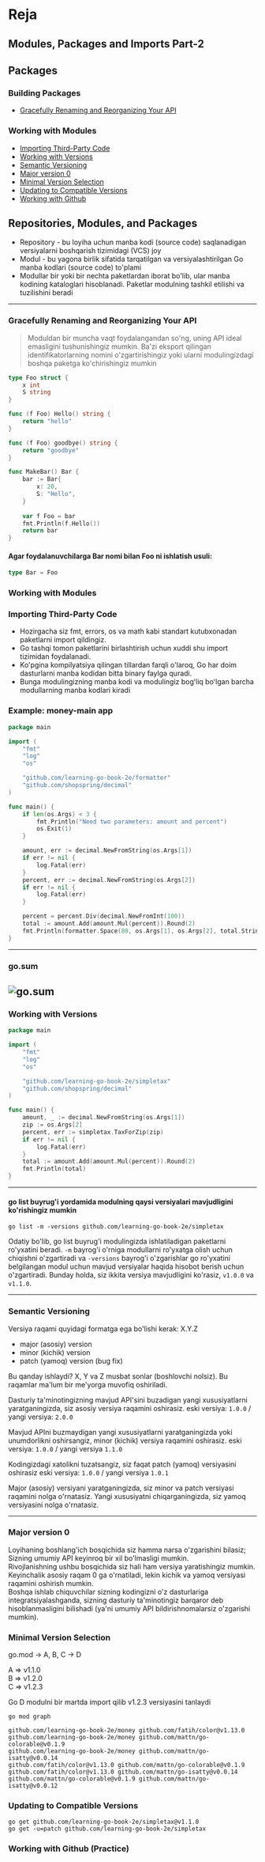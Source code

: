 # Reja
## Modules, Packages and Imports Part-2


## Packages
### Building Packages
* [Gracefully Renaming and Reorganizing Your API](#gracefully-renaming-and-reorganizing-your-api)

### Working with Modules
* [Importing Third-Party Code](#importing-third-party-code)
* [Working with Versions](#working-with-versions)
* [Semantic Versioning](#semantic-versioning)
* [Major version 0](#major-version-0)
* [Minimal Version Selection](#minimal-version-selection)
* [Updating to Compatible Versions](#updating-to-compatible-versions)
* [Working with Github](#working-with-github-practice)


## Repositories, Modules, and Packages
- Repository - bu loyiha uchun manba kodi (source code) saqlanadigan versiyalarni boshqarish tizimidagi (VCS) joy 
- Modul - bu yagona birlik sifatida tarqatilgan va versiyalashtirilgan Go manba kodlari (source code) to'plami
- Modullar bir yoki bir nechta paketlardan iborat bo'lib, ular manba kodining kataloglari hisoblanadi. Paketlar modulning tashkil etilishi va tuzilishini beradi

---
### Gracefully Renaming and Reorganizing Your API
> Moduldan bir muncha vaqt foydalangandan so'ng, uning API ideal emasligini tushunishingiz mumkin. 
> Ba'zi eksport qilingan identifikatorlarning nomini o'zgartirishingiz yoki ularni modulingizdagi boshqa paketga ko'chirishingiz mumkin

```Go
type Foo struct { 
	x int
	S string 
}

func (f Foo) Hello() string { 
	return "hello"
}

func (f Foo) goodbye() string { 
	return "goodbye"
}

func MakeBar() Bar { 
	bar := Bar{
		x: 20,
		S: "Hello", 
	}
	
    var f Foo = bar 
	fmt.Println(f.Hello()) 
	return bar
}

```

#### Agar foydalanuvchilarga Bar nomi bilan Foo ni ishlatish usuli: 
```Go
type Bar = Foo
```


### Working with Modules
### Importing Third-Party Code
* Hozirgacha siz fmt, errors, os va math kabi standart kutubxonadan paketlarni import qildingiz. 
* Go tashqi tomon paketlarini birlashtirish uchun xuddi shu import tizimidan foydalanadi. 
* Ko'pgina kompilyatsiya qilingan tillardan farqli o'laroq, Go har doim dasturlarni manba kodidan bitta binary faylga quradi. 
* Bunga modulingizning manba kodi va modulingiz bogʻliq boʻlgan barcha modullarning manba kodlari kiradi

### Example: money-main app
```Go
package main

import (
	"fmt"
	"log"
	"os"

	"github.com/learning-go-book-2e/formatter"
	"github.com/shopspring/decimal"
)

func main() {
	if len(os.Args) < 3 {
		fmt.Println("Need two parameters: amount and percent")
		os.Exit(1)
	}

	amount, err := decimal.NewFromString(os.Args[1])
	if err != nil {
		log.Fatal(err)
	}
	percent, err := decimal.NewFromString(os.Args[2])
	if err != nil {
		log.Fatal(err)
	}

	percent = percent.Div(decimal.NewFromInt(100))
	total := amount.Add(amount.Mul(percent)).Round(2)
	fmt.Println(formatter.Space(80, os.Args[1], os.Args[2], total.StringFixed(2)))
}
```

---
### go.sum
![go.sum](image.png)
---

### Working with Versions
```Go
package main

import (
	"fmt"
	"log"
	"os"

	"github.com/learning-go-book-2e/simpletax"
	"github.com/shopspring/decimal"
)

func main() {
	amount, _ := decimal.NewFromString(os.Args[1])
	zip := os.Args[2]
	percent, err := simpletax.TaxForZip(zip)
	if err != nil {
		log.Fatal(err)
	}
	total := amount.Add(amount.Mul(percent)).Round(2)
	fmt.Println(total)
}
```

---
#### go list buyrug'i yordamida modulning qaysi versiyalari mavjudligini ko'rishingiz mumkin
```shell
go list -m -versions github.com/learning-go-book-2e/simpletax
```
Odatiy bo'lib, go list buyrug'i modulingizda ishlatiladigan paketlarni ro'yxatini beradi. 
`-m` bayrog'i o'rniga modullarni ro'yxatga olish uchun chiqishni o'zgartiradi va `-versions` bayrog'i o'zgarishlar go ro'yxatini belgilangan modul uchun mavjud versiyalar haqida hisobot berish uchun o'zgartiradi. 
Bunday holda, siz ikkita versiya mavjudligini ko'rasiz, `v1.0.0` va `v1.1.0`.

---
### Semantic Versioning
Versiya raqami quyidagi formatga ega bo'lishi kerak: X.Y.Z

* major (asosiy) version
* minor (kichik) version
* patch (yamoq) version (bug fix)

Bu qanday ishlaydi? X, Y va Z musbat sonlar (boshlovchi nolsiz). 
Bu raqamlar ma'lum bir me'yorga muvofiq oshiriladi.


Dasturiy ta'minotingizning mavjud API'sini buzadigan yangi xususiyatlarni yaratganingizda, siz asosiy versiya raqamini oshirasiz.
eski versiya: `1.0.0` / yangi versiya: `2.0.0`

Mavjud APIni buzmaydigan yangi xususiyatlarni yaratganingizda yoki unumdorlikni oshirsangiz, minor (kichik) versiya raqamini oshirasiz.
eski versiya: `1.0.0` / yangi versiya `1.1.0`

Kodingizdagi xatolikni tuzatsangiz, siz faqat patch (yamoq) versiyasini oshirasiz
eski versiya: `1.0.0` / yangi versiya `1.0.1`

Major (asosiy) versiyani yaratganingizda, siz minor va patch versiyasi raqamini nolga o'rnatasiz. 
Yangi xususiyatni chiqarganingizda, siz yamoq versiyasini nolga o'rnatasiz.

---
### Major version 0
Loyihaning boshlang'ich bosqichida siz hamma narsa o'zgarishini bilasiz; <br>
Sizning umumiy API keyinroq bir xil bo'lmasligi mumkin. <br>
Rivojlanishning ushbu bosqichida siz hali ham versiya yaratishingiz mumkin. <br>
Keyinchalik asosiy raqam 0 ga o'rnatiladi, lekin kichik va yamoq versiyasi raqamini oshirish mumkin. <br>
Boshqa ishlab chiquvchilar sizning kodingizni o'z dasturlariga integratsiyalashganda, sizning dasturiy ta'minotingiz barqaror deb hisoblanmasligini bilishadi (ya'ni umumiy API bildirishnomalarsiz o'zgarishi mumkin).


### Minimal Version Selection
go.mod -> A, B, C -> D

A => v1.1.0 <br>
B => v1.2.0 <br>
C => v1.2.3 <br>

Go D modulni bir martda import qilib v1.2.3 versiyasini tanlaydi
```shell
go mod graph
```

```
github.com/learning-go-book-2e/money github.com/fatih/color@v1.13.0
github.com/learning-go-book-2e/money github.com/mattn/go-colorable@v0.1.9
github.com/learning-go-book-2e/money github.com/mattn/go-isatty@v0.0.14
github.com/fatih/color@v1.13.0 github.com/mattn/go-colorable@v0.1.9
github.com/fatih/color@v1.13.0 github.com/mattn/go-isatty@v0.0.14
github.com/mattn/go-colorable@v0.1.9 github.com/mattn/go-isatty@v0.0.12
```

### Updating to Compatible Versions

```shell
go get github.com/learning-go-book-2e/simpletax@v1.1.0
go get -u=patch github.com/learning-go-book-2e/simpletax
```

### Working with Github (Practice)


